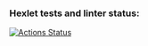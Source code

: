 ### Hexlet tests and linter status:
[![Actions Status](https://github.com/Cravyn/devops-for-programmers-project-77/actions/workflows/hexlet-check.yml/badge.svg)](https://github.com/Cravyn/devops-for-programmers-project-77/actions)